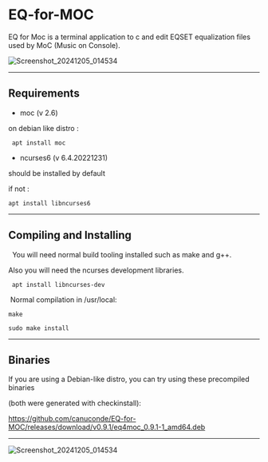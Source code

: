 # EQ-for-MOC

EQ for Moc is a terminal application to c and edit EQSET equalization files used by MoC (Music on Console).

![Screenshot_20241205_014534](https://github.com/user-attachments/assets/7da86642-fa2e-44b9-9d71-04a2e831d9d8)

 -----

## Requirements

* moc (v 2.6)

 on debian like distro :

     apt install moc

* ncurses6 (v 6.4.20221231)

should be installed by default

if not :

    apt install libncurses6

-----

## Compiling and Installing

  You will need normal build tooling installed such as make and g++.

Also you will need the ncurses development libraries.

     apt install libncurses-dev

 Normal compilation in /usr/local:

    make

    sudo make install

-----

## Binaries

If you are using a Debian-like distro, you can try using these precompiled binaries

(both were generated with checkinstall):


https://github.com/canuconde/EQ-for-MOC/releases/download/v0.9.1/eq4moc_0.9.1-1_amd64.deb

-----




![Screenshot_20241205_014534](https://github.com/user-attachments/assets/5a6c3d18-4c08-4520-b281-ed44bff7ee8b)
